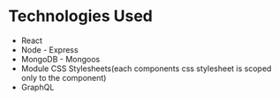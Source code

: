# Technologies Used

* React
* Node - Express
* MongoDB - Mongoos
* Module CSS Stylesheets(each components css stylesheet is scoped only to the component)
* GraphQL
